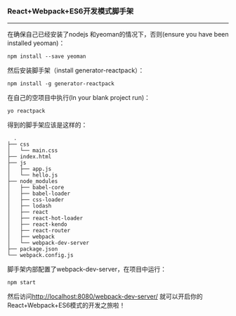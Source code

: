 ### React+Webpack+ES6开发模式脚手架
--------------------------------
在确保自己已经安装了nodejs 和yeoman的情况下，否则(ensure you have been installed yeoman)：

    npm install --save yeoman

然后安装脚手架（install generator-reactpack）：

    npm install -g generator-reactpack

在自己的空项目中执行(In your blank project run)：

    yo reactpack

得到的脚手架应该是这样的：

      .
    ├── css
    │   └── main.css
    ├── index.html
    ├── js
    │   ├── app.js
    │   └── hello.js
    ├── node_modules
    │   ├── babel-core
    │   ├── babel-loader
    │   ├── css-loader
    │   ├── lodash
    │   ├── react
    │   ├── react-hot-loader
    │   ├── react-kendo
    │   ├── react-router
    │   ├── webpack
    │   └── webpack-dev-server
    ├── package.json
    └── webpack.config.js

脚手架内部配置了webpack-dev-server，在项目中运行：

    npm start

然后访问[http://localhost:8080/webpack-dev-server/](http://localhost:8080/webpack-dev-server/) 就可以开启你的React+Webpack+ES6模式的开发之旅啦！

